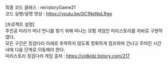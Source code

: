 최종 코드 클래스 : miristoryGame21                                                                                    
코드 실행/설명 영상 : https://youtu.be/SC1NeNpL9gg

[프로젝트 설명]                                                                                                     
주인공 미리가 마녀 언니를 찾기 위해 떠나는 모험 게임인 미리스토리를 자바로 구현하였다.                                                           
모든 구간은 징검다리 아래로 추락하지 않도록 정확하게 점프하여 건너고 주어진 시간 내에 다음 단계로 이동해야 한다.                                           
미리스토리 징검다리 게임 출처 : https://vidkidz.tistory.com/217
